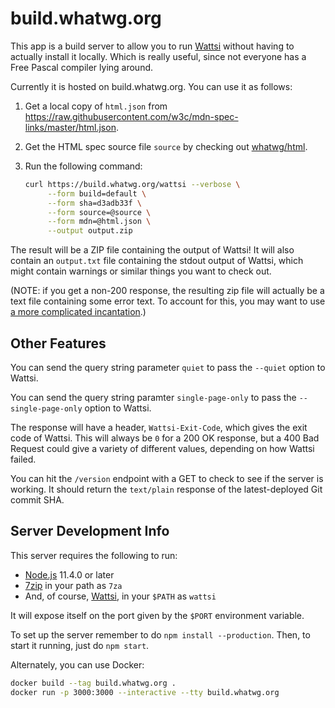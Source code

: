 # build.whatwg.org

This app is a build server to allow you to run [Wattsi](https://github.com/whatwg/wattsi) without having to actually install it locally. Which is really useful, since not everyone has a Free Pascal compiler lying around.

Currently it is hosted on build.whatwg.org. You can use it as follows:

1. Get a local copy of `html.json` from <https://raw.githubusercontent.com/w3c/mdn-spec-links/master/html.json>.
1. Get the HTML spec source file `source` by checking out [whatwg/html](https://github.com/whatwg/html).
1. Run the following command:

   ```sh
   curl https://build.whatwg.org/wattsi --verbose \
        --form build=default \
        --form sha=d3adb33f \
        --form source=@source \
        --form mdn=@html.json \
        --output output.zip
   ```

The result will be a ZIP file containing the output of Wattsi! It will also contain an `output.txt` file containing the stdout output of Wattsi, which might contain warnings or similar things you want to check out.

(NOTE: if you get a non-200 response, the resulting zip file will actually be a text file containing some error text. To account for this, you may want to use [a more complicated incantation](https://github.com/whatwg/html-build/blob/18bdae0a716c47e326abb6312357fcc8d696a7f2/build.sh#L655-L677).)

## Other Features

You can send the query string parameter `quiet` to pass the `--quiet` option to Wattsi.

You can send the query string paramter `single-page-only` to pass the `--single-page-only` option to Wattsi.

The response will have a header, `Wattsi-Exit-Code`, which gives the exit code of Wattsi. This will always be `0` for a 200 OK response, but a 400 Bad Request could give a variety of different values, depending on how Wattsi failed.

You can hit the `/version` endpoint with a GET to check to see if the server is working. It should return the `text/plain` response of the latest-deployed Git commit SHA.

## Server Development Info

This server requires the following to run:

- [Node.js](https://nodejs.org/) 11.4.0 or later
- [7zip](http://www.7-zip.org/) in your path as `7za`
- And, of course, [Wattsi](https://github.com/whatwg/wattsi), in your `$PATH` as `wattsi`

It will expose itself on the port given by the `$PORT` environment variable.

To set up the server remember to do `npm install --production`. Then, to start it running, just do `npm start`.

Alternately, you can use Docker:

```bash
docker build --tag build.whatwg.org .
docker run -p 3000:3000 --interactive --tty build.whatwg.org
```
